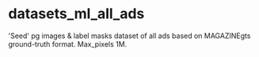 # datasets_ml_all_ads
'Seed' pg images &amp; label masks dataset of all ads based on MAGAZINEgts ground-truth format. Max_pixels 1M.
